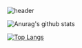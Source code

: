 ![header](https://capsule-render.vercel.app/api?color=random&height=300&text=Hi%20there%20👋&fontSize=80&width=500)


<!--
**phuocantd/phuocantd** is a ✨ _special_ ✨ repository because its `README.md` (this file) appears on your GitHub profile.

Here are some ideas to get you started:

- 🔭 I’m currently working on ...
- 🌱 I’m currently learning ...
- 👯 I’m looking to collaborate on ...
- 🤔 I’m looking for help with ...
- 💬 Ask me about ...
- 📫 How to reach me: ...
- 😄 Pronouns: ...
- ⚡ Fun fact: ...
-->
![Anurag's github stats](https://github-readme-stats.vercel.app/api?username=phuocantd&show_icons=true&theme=dark)

[![Top Langs](https://github-readme-stats.vercel.app/api/top-langs/?username=phuocantd&theme=dark&layout=compact)](https://github.com/anuraghazra/github-readme-stats)
